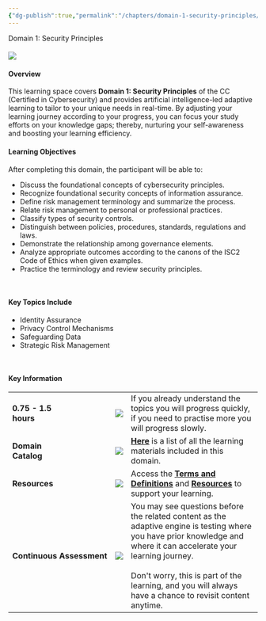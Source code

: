 ```yaml
---
{"dg-publish":true,"permalink":"/chapters/domain-1-security-principles/domain-1-security-principles/1-1-domain-1-information/","noteIcon":""}
---
```



 Domain 1: Security Principles

#### ![](https://40608.cdn.cke-cs.com/vQ9wemTacZLhQVvfwWDl/images/e015586f46955fd47aff80c55c002f703b44cc7954d59c86.jpg)

#### **Overview**

  
This learning space covers **Domain 1: Security Principles** of the CC (Certified in Cybersecurity) and provides artificial intelligence-led adaptive learning to tailor to your unique needs in real-time. By adjusting your learning journey according to your progress, you can focus your study efforts on your knowledge gaps; thereby, nurturing your self-awareness and boosting your learning efficiency. 

#### **Learning Objectives**

  
After completing this domain, the participant will be able to:

- Discuss the foundational concepts of cybersecurity principles.
- Recognize foundational security concepts of information assurance.
- Define risk management terminology and summarize the process.
- Relate risk management to personal or professional practices.
- Classify types of security controls.
- Distinguish between policies, procedures, standards, regulations and laws.
- Demonstrate the relationship among governance elements.
- Analyze appropriate outcomes according to the canons of the ISC2 Code of Ethics when given examples.
- Practice the terminology and review security principles.

  
 

#### **Key Topics Include**

- Identity Assurance
- Privacy Control Mechanisms
- Safeguarding Data
- Strategic Risk Management

  
 

#### **Key Information**

|   |   |   |
|---|---|---|
|**0.75 - 1.5**   <br>**hours**|![](https://40608.cdn.cke-cs.com/vQ9wemTacZLhQVvfwWDl/images/7bc412d068d86d1e84eea1fd1930602a7976bd47e559deaf.png)|If you already understand the topics you will progress quickly, if you need to practise more you will progress slowly.|
|**Domain**  <br>**Catalog**|![](https://40608.cdn.cke-cs.com/vQ9wemTacZLhQVvfwWDl/images/13e9cdd5b674d041f17dd43fd4c1cf192b4b5d31d3d955ca.png)|[**Here**](https://isc2.obrizum.io/org/cc/catalogue/c2aae387-ba85-4c0e-b2e0-cbb83402ef86?t=b4a83a3f-7151-42f0-a92d-bde7caaf1b80) is a list of all the learning materials included in this domain.|
|**Resources**|![](https://40608.cdn.cke-cs.com/vQ9wemTacZLhQVvfwWDl/images/4446f5a4fe64084ad0f2503d952a2bdf727967950a917082.png)|Access the [**Terms and Definitions**](https://isc2.obrizum.io/org/cc/classroom/c2aae387-ba85-4c0e-b2e0-cbb83402ef86?n=776f8b91-8bc9-4ffe-b12d-9d3ff33a845b) and [**Resources**](https://isc2.obrizum.io/org/cc/classroom/c2aae387-ba85-4c0e-b2e0-cbb83402ef86?n=21b55ab7-ef33-46bd-8324-f93823b715f6) to support your learning.|
|**Continuous** **Assessment**|![](https://40608.cdn.cke-cs.com/vQ9wemTacZLhQVvfwWDl/images/003abc4405c18c28db215b307ad867cdcc037c2d2a0685c1.png)|You may see questions before the related content as the adaptive engine is testing where you have prior knowledge and where it can accelerate your learning journey. <br><br>Don't worry, this is part of the learning, and you will always have a chance to revisit content anytime.|



